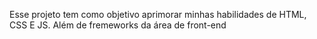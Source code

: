 Esse projeto tem como objetivo aprimorar minhas habilidades de HTML, CSS E JS. Além de fremeworks da área de front-end
